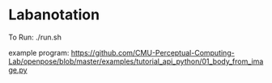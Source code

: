 # Labanotation

To Run:
./run.sh

example program:
https://github.com/CMU-Perceptual-Computing-Lab/openpose/blob/master/examples/tutorial_api_python/01_body_from_image.py
